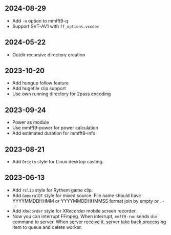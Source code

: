 2024-08-29
--------------------------

* Add `-n` option to mmfft9-q
* Support SVT-AV1 with `ff_options.vcodec`

2024-05-22
--------------------------

* Outdir recursive directory creation

2023-10-20
--------------------------

* Add hungup follow feature
* Add hugefile clip support
* Use own running directory for 2pass encoding

2023-09-24
--------------------------

* Power as module
* Use mmfft9-power for power calculation
* Add estimated duration for mmfft9-info

2023-08-21
--------------------------

* Add `Origin` style for Linux desktop casting.

2023-06-13
--------------------------

* Add `rClip` style for Rythem game clip.
* Add `GeneralDT` style for mixed source. File name should have YYYYMMDDHHMM or YYYYMMDDHHMMSS format join by empty or `.-_: `
* Add `XRecorder` style for XRecorder mobile screen recorder.
* Now you can interrupt FFmpeg. When interrupt, `mmff9-run` sends `die` command to server. When server receive it, server take back processing item to queue and delete worker.
